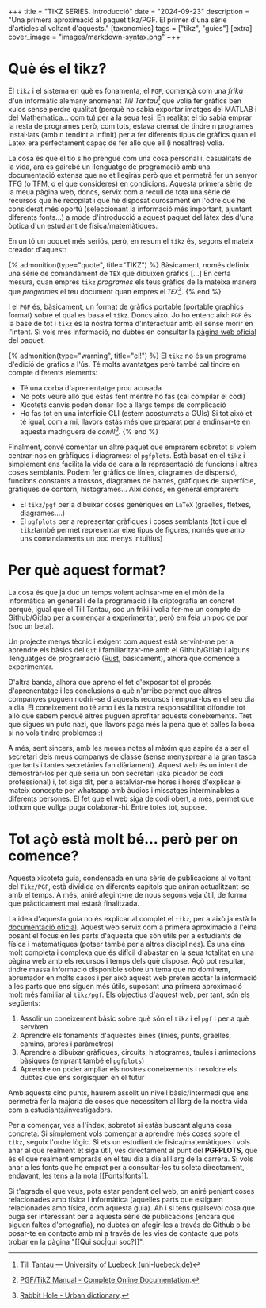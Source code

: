 +++
title = "TIKZ SERIES. Introducció"
date = "2024-09-23"
description = "Una primera aproximació al paquet tikz/PGF. El primer d'una sèrie d'articles al voltant d'aquests."
[taxonomies]
tags = ["tikz", "guies"]
[extra]
cover_image = "images/markdown-syntax.png"
+++

# Què és el tikz?

El ```tikz``` i el sistema en què es fonamenta, el ```PGF```, començà com una *frikà* d'un informàtic alemany anomenat <cite>Till Tantau[^1]</cite> que volia fer gràfics ben xulos sense perdre qualitat (perquè no sabia exportar imatges del MATLAB i del Mathematica... com tu) per a la seua tesi. En realitat el tio sabia emprar la resta de programes però, com tots, estava cremat de tindre n programes instal·lats (amb n tendint a infinit) per a fer diferents tipus de gràfics quan el Latex era perfectament capaç de fer allò que ell (i nosaltres) volia.

[^1]: [Till Tantau — University of Luebeck (uni-luebeck.de)](https://research.uni-luebeck.de/en/persons/till-tantau)

La cosa és que el tio s'ho prengué com una cosa personal i, casualitats de la vida, ara és gairebé un llenguatge de programació amb una documentació extensa que no et llegiràs però que et permetrà fer un senyor TFG (o TFM, o el que consideres) en condicions. Aquesta primera sèrie de la meua pàgina web, doncs, servix com a recull de tota una sèrie de recursos que he recopilat i que he disposat curosament en l'odre que he considerat més oportú (seleccionant la informació més important, ajuntant diferents fonts...) a mode d'introducció a aquest paquet del làtex des d'una òptica d'un estudiant de física/matemàtiques.

En un tó un poquet més seriós, però, en resum el `tikz` és, segons el mateix creador d'aquest:

{% admonition(type="quote", title="TIKZ") %}
Bàsicament, només definix una sèrie de comandament de `TEX` que dibuixen gràfics [...] En certa mesura, quan empres `tikz` *programes* els teus gràfics de la mateixa manera que *programes* el teu document quan empres el <cite>`TEX`[^2]</cite>.
{% end %}

[^2]: [PGF/TikZ Manual - Complete Online Documentation](https://tikz.dev/).

I el `PGF` és, bàsicament, un format de gràfics portable (portable graphics format) sobre el qual es basa el `tikz`. Doncs això. Jo ho entenc així: `PGF` és la base de tot i `tikz` és la nostra forma d'interactuar amb ell sense morir en l'intent. Si vols més informació, no dubtes en consultar la [pàgina web oficial](https://tikz.dev) del paquet.


{% admonition(type="warning", title="ei!") %}
El `tikz` no és un programa d'edició de gràfics a l'ús. Té molts avantatges però també cal tindre en compte diferents elements:
- Té una corba d'aprenentatge prou acusada
- No pots veure allò que estàs fent mentre ho fas (cal compilar el codi)
- Xicotets canvis poden donar lloc a llargs temps de complicació
- Ho fas tot en una interfície CLI (estem acostumats a GUIs)
Si tot això et té igual, com a mi, llavors estàs més que preparat per a endinsar-te en aquesta madriguera de <cite>conill[^3]</cite>.
{% end %}

[^3]: [Rabbit Hole - Urban dictionary](https://www.urbandictionary.com/define.php?term=Rabbit+Hole#:~:text=Rabbit%20Hole%20mug.-,Rabbit%20Hole,-1%20To%20go).

Finalment, convé comentar un altre paquet que emprarem sobretot si volem centrar-nos en gràfiques i diagrames: el `pgfplots`. Està basat en el `tikz` i simplement ens facilita la vida de cara a la representació de funcions i altres coses semblants. Podem fer gràfics de línies, diagrames de dispersió, funcions constants a trossos, diagrames de barres, gràfiques de superfície, gràfiques de contorn, histogrames... Així doncs, en general emprarem:
- El `tikz/pgf` per a dibuixar coses genèriques en `LaTeX` (graelles, fletxes, diagrames....)
- El `pgfplots` per a representar gràfiques i coses semblants (tot i que el `tikz`també permet representar eixe tipus de figures, només que amb uns comandaments un poc menys intuïtius)

# Per què aquest format?

La cosa és que ja duc un temps volent adinsar-me en el món de la informàtica en general i de la programació i la criptografia en concret perquè, igual que el Till Tantau, soc un friki i volia fer-me un compte de Github/Gitlab per a començar a experimentar, però em feia un poc de por (soc un beta).

Un projecte menys tècnic i exigent com aquest està servint-me per a aprendre els bàsics del `Git` i familiaritzar-me amb el Github/Gitlab i alguns llenguatges de programació ([Rust](https://www.rust-lang.org/), bàsicament), alhora que comence a experimentar.

D'altra banda, alhora que aprenc el fet d'exposar tot el procés d'aprenentatge i les conclusions a què n'arribe permet que altres companyes puguen nodrir-se d'aquests recursos i emprar-los en el seu dia a dia. El coneixement no té amo i és la nostra responsabilitat difondre tot allò que sabem perquè altres puguen aprofitar aquests coneixements. Tret que sigues un puto nazi, que llavors paga més la pena que et calles la boca si no vols tindre problemes :)

A més, sent sincers, amb les meues notes al màxim que aspire és a ser el secretari dels meus companys de classe (sense menysprear a la gran tasca que tants i tantes secretàries fan diàriament). Aquest web és un intent de demostrar-los per què seria un bon secretari (aka picador de codi professional) i, tot siga dit, per a estalviar-me hores i hores d'explicar el mateix concepte per whatsapp amb àudios i missatges interminables a diferents persones. El fet que el web siga de codi obert, a més, permet que tothom que vullga puga colaborar-hi. Entre totes tot, supose.

# Tot açò està molt bé... però per on comence?

Aquesta xicoteta guia, condensada en una sèrie de publicacions al voltant del `Tikz/PGF`, està dividida en diferents capítols que aniran actualitzant-se amb el temps. A més, aniré afegint-ne de nous segons veja útil, de forma que pràcticament mai estarà finalitzada.

La idea d'aquesta guia no és explicar al complet el `tikz`, per a això ja està la [documentació oficial](https://tikz.dev/). Aquest web servix com a primera aproximació a l'eina posant el focus en les parts d'aquesta que són útils per a estudiants de física i matemàtiques (potser també per a altres disciplines). És una eina molt completa i complexa que és difícil d'abastar en la seua totalitat en una pàgina web amb els recursos i temps dels què dispose. Açò pot resultar, tindre massa informació disponible sobre un tema que no dominem, abrumador en molts casos i per això aquest web pretén acotar la informació a les parts que ens siguen més útils, suposant una primera aproximació molt més familiar al `tikz/pgf`. Els objectius d'aquest web, per tant, són els següents:

1. Assolir un coneixement bàsic sobre què són el `tikz` i el `pgf` i per a què servixen
2. Aprendre els fonaments d'aquestes eines (línies, punts, graelles, camins, arbres i paràmetres)
3. Aprendre a dibuixar gràfiques, circuits, histogrames, taules i animacions bàsiques (emprant també el `pgfplots`)
4. Aprendre on poder ampliar els nostres coneixements i resoldre els dubtes que ens sorgisquen en el futur

Amb aquests cinc punts, haurem assolit un nivell bàsic/intermedi que ens permetrà fer la majoria de coses que necessitem al llarg de la nostra vida com a estudiants/investigadors.

Per a començar, ves a l'índex, sobretot si estàs buscant alguna cosa concreta. Si simplement vols començar a aprendre més coses sobre el `tikz`, seguix l'ordre lògic. Si ets un estudiant de física/matemàtiques i vols anar al que realment et siga útil, ves directament al punt del **PGFPLOTS**, que és el que realment empraràs en el teu dia a dia al llarg de la carrera. Si vols anar a les fonts que he emprat per a consultar-les tu soleta directament, endavant, les tens a la nota [[Fonts|fonts]].

Si t'agrada el que veus, pots estar pendent del web, on aniré penjant coses relacionades amb física i informàtica (aquelles parts que estiguen relacionades amb física, com aquesta guia). Ah i si tens qualsevol cosa que puga ser interessant per a aquesta sèrie de publicacions (encara que siguen faltes d'ortografia), no dubtes en afegir-les a través de Github o bé posar-te en contacte amb mi a través de les vies de contacte que pots trobar en la pàgina "[[Qui soc|qui soc?]]".
